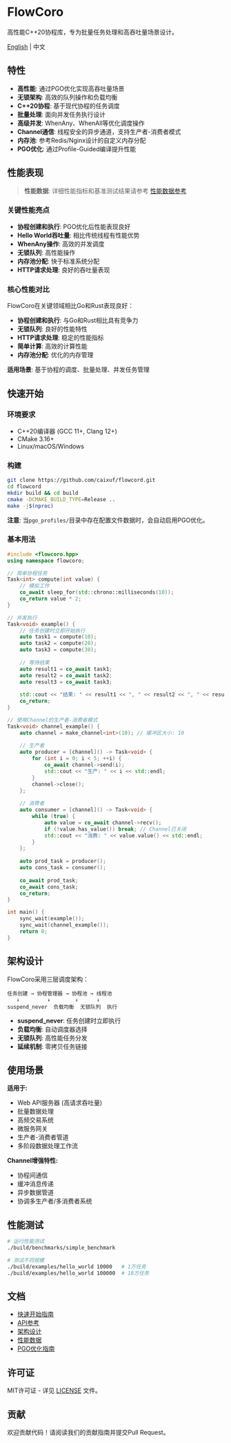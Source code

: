 # FlowCoro

高性能C++20协程库，专为批量任务处理和高吞吐量场景设计。

[English](README.md) | 中文

## 特性

- **高性能**: 通过PGO优化实现高吞吐量场景
- **无锁架构**: 高效的队列操作和负载均衡
- **C++20协程**: 基于现代协程的任务调度
- **批量处理**: 面向并发任务执行设计
- **高级并发**: WhenAny、WhenAll等优化调度操作
- **Channel通信**: 线程安全的异步通道，支持生产者-消费者模式
- **内存池**: 参考Redis/Nginx设计的自定义内存分配
- **PGO优化**: 通过Profile-Guided编译提升性能

## 性能表现

> **性能数据**: 详细性能指标和基准测试结果请参考 [性能数据参考](docs/PERFORMANCE_DATA.md)

### 关键性能亮点

- **协程创建和执行**: PGO优化后性能表现良好
- **Hello World吞吐量**: 相比传统线程有性能优势
- **WhenAny操作**: 高效的并发调度
- **无锁队列**: 高性能操作
- **内存池分配**: 快于标准系统分配
- **HTTP请求处理**: 良好的吞吐量表现

### 核心性能对比

FlowCoro在关键领域相比Go和Rust表现良好：

- **协程创建和执行**: 与Go和Rust相比具有竞争力
- **无锁队列**: 良好的性能特性
- **HTTP请求处理**: 稳定的性能指标
- **简单计算**: 高效的计算性能
- **内存池分配**: 优化的内存管理

**适用场景**: 基于协程的调度、批量处理、并发任务管理

## 快速开始

### 环境要求

- C++20编译器 (GCC 11+, Clang 12+)
- CMake 3.16+
- Linux/macOS/Windows

### 构建

```bash
git clone https://github.com/caixuf/flowcord.git
cd flowcord
mkdir build && cd build
cmake -DCMAKE_BUILD_TYPE=Release ..
make -j$(nproc)
```

**注意**: 当`pgo_profiles/`目录中存在配置文件数据时，会自动启用PGO优化。

### 基本用法

```cpp
#include <flowcoro.hpp>
using namespace flowcoro;

// 简单协程任务
Task<int> compute(int value) {
    // 模拟工作
    co_await sleep_for(std::chrono::milliseconds(10));
    co_return value * 2;
}

// 并发执行
Task<void> example() {
    // 任务创建时立即开始执行
    auto task1 = compute(10);
    auto task2 = compute(20);
    auto task3 = compute(30);
    
    // 等待结果
    auto result1 = co_await task1;
    auto result2 = co_await task2;
    auto result3 = co_await task3;
    
    std::cout << "结果: " << result1 << ", " << result2 << ", " << result3 << std::endl;
    co_return;
}

// 使用Channel的生产者-消费者模式
Task<void> channel_example() {
    auto channel = make_channel<int>(10); // 缓冲区大小: 10
    
    // 生产者
    auto producer = [channel]() -> Task<void> {
        for (int i = 0; i < 5; ++i) {
            co_await channel->send(i);
            std::cout << "生产: " << i << std::endl;
        }
        channel->close();
    };
    
    // 消费者
    auto consumer = [channel]() -> Task<void> {
        while (true) {
            auto value = co_await channel->recv();
            if (!value.has_value()) break; // Channel已关闭
            std::cout << "消费: " << value.value() << std::endl;
        }
    };
    
    auto prod_task = producer();
    auto cons_task = consumer();
    
    co_await prod_task;
    co_await cons_task;
    co_return;
}

int main() {
    sync_wait(example());
    sync_wait(channel_example());
    return 0;
}
```

## 架构设计

FlowCoro采用三层调度架构：

```text
任务创建 → 协程管理器 → 协程池 → 线程池
   ↓         ↓        ↓      ↓
suspend_never  负载均衡  无锁队列  执行
```

- **suspend_never**: 任务创建时立即执行
- **负载均衡**: 自动调度器选择
- **无锁队列**: 高性能任务分发
- **延续机制**: 零拷贝任务链接

## 使用场景

**适用于:**

- Web API服务器 (高请求吞吐量)
- 批量数据处理
- 高频交易系统
- 微服务网关
- 生产者-消费者管道
- 多阶段数据处理工作流

**Channel增强特性:**

- 协程间通信
- 缓冲消息传递
- 异步数据管道
- 协调多生产者/多消费者系统

## 性能测试

```bash
# 运行性能测试
./build/benchmarks/simple_benchmark

# 测试不同规模
./build/examples/hello_world 10000   # 1万任务
./build/examples/hello_world 100000  # 10万任务
```

## 文档

- [快速开始指南](docs/QUICK_START.md)
- [API参考](docs/API_REFERENCE.md)
- [架构设计](docs/ARCHITECTURE.md)
- [性能数据](docs/PERFORMANCE_DATA.md)
- [PGO优化指南](docs/PGO_GUIDE.md)

## 许可证

MIT许可证 - 详见 [LICENSE](LICENSE) 文件。

## 贡献

欢迎贡献代码！请阅读我们的贡献指南并提交Pull Request。

